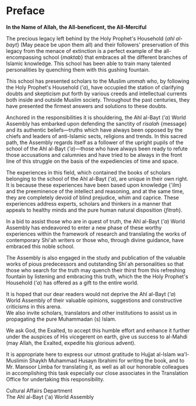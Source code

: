 Preface
=======

**In the Name of Allah, the All-beneficent, the All-Merciful**

The precious legacy left behind by the Holy Prophet's Household {*ahl
al-bayt*} (May peace be upon them all) and their followers' preservation
of this legacy from the menace of extinction is a perfect example of the
all-encompassing school {*maktab*} that embraces all the different
branches of Islamic knowledge. This school has been able to train many
talented personalities by quenching them with this gushing fountain.

This school has presented scholars to the Muslim *ummah* who, by
following the Holy Prophet's Household (*'a*), have occupied the station
of clarifying doubts and skepticism put forth by various creeds and
intellectual currents both inside and outside Muslim society. Throughout
the past centuries, they have presented the firmest answers and
solutions to these doubts.

Anchored in the responsibilities it is shouldering, the Ahl al-Bayt
(*'a*) World Assembly has embarked upon defending the sanctity of
*risalah* {message} and its authentic beliefs—truths which have always
been opposed by the chiefs and leaders of anti-Islamic sects, religions
and trends. In this sacred path, the Assembly regards itself as a
follower of the upright pupils of the school of the Ahl al-Bayt
(*'a*)—those who have always been ready to refute those accusations and
calumnies and have tried to be always in the front line of this struggle
on the basis of the expediencies of time and space.

The experiences in this field, which contained the books of scholars
belonging to the school of the Ahl al-Bayt (*'a*), are unique in their
own right. It is because these experiences have been based upon
knowledge {*'ilm*} and the preeminence of the intellect and reasoning,
and at the same time, they are completely devoid of blind prejudice,
whim and caprice. These experiences address experts, scholars and
thinkers in a manner that appeals to healthy minds and the pure human
natural disposition {*fitrah*}.

In a bid to assist those who are in quest of truth, the Ahl al-Bayt
(*'a*) World Assembly has endeavored to enter a new phase of these
worthy experiences within the framework of research and translating the
works of contemporary Shi'ah writers or those who, through divine
guidance, have embraced this noble school.

The Assembly is also engaged in the study and publication of the
valuable works of pious predecessors and outstanding Shi\`ah
personalities so that those who search for the truth may quench their
thirst from this refreshing fountain by listening and embracing this
truth, which the the Holy Prophet's Household (*'a*) has offered as a
gift to the entire world.

It is hoped that our dear readers would not deprive the Ahl al-Bayt
(*'a*) World Assembly of their valuable opinions, suggestions and
constructive criticisms in this arena.  
 We also invite scholars, translators and other institutions to assist
us in propagating the pure Muhammadan (s) Islam.

We ask God, the Exalted, to accept this humble effort and enhance it
further under the auspices of His vicegerent on earth, give us success
to al-Mahdi (may Allah, the Exalted, expedite his glorious advent).

It is appropriate here to express our utmost gratitude to Hujjat
al-Islam wa'l-Muslimin Shaykh Muhammad Husayn Ibrahimi for writing the
book, and to Mr. Mansoor Limba for translating it, as well as all our
honorable colleagues in accomplishing this task especially our close
associates in the Translation Office for undertaking this
responsibility.

Cultural Affairs Department  
 The Ahl al-Bayt ('a) World Assembly


